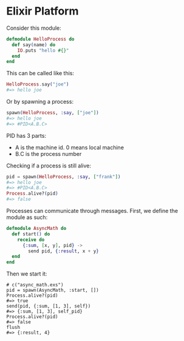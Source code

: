 # Elixir Platform

Consider this module:

``` elixir
defmodule HelloProcess do
  def say(name) do
    IO.puts "hello #{}"
  end
end
```

This can be called like this:

``` elixir
HelloProcess.say("joe")
#=> hello joe
```

Or by spawning a process:

``` elixir
spawn(HelloProcess, :say, ["joe"])
#=> hello joe
#=> #PID<A.B.C>
```

PID has 3 parts:
- A is the machine id. 0 means local machine
- B.C is the process number

Checking if a process is still alive:

``` elixir
pid = spawn(HelloProcess, :say, ["frank"])
#=> hello joe
#=> #PID<A.B.C>
Process.alive?(pid)
#=> false
```

Processes can communicate through messages. First, we define the module
as such:

``` elixir
defmodule AsyncMath do
  def start() do
    receive do
      {:sum, [x, y], pid} ->
        send pid, {:result, x + y}
  end
end
```

Then we start it:

```
# c("async_math.exs")
pid = spawn(AsyncMath, :start, [])
Process.alive?(pid)
#=> true
send(pid, {:sum, [1, 3], self})
#=> {:sum, [1, 3], self_pid}
Process.alive?(pid)
#=> false
flush
#=> {:result, 4}
```

